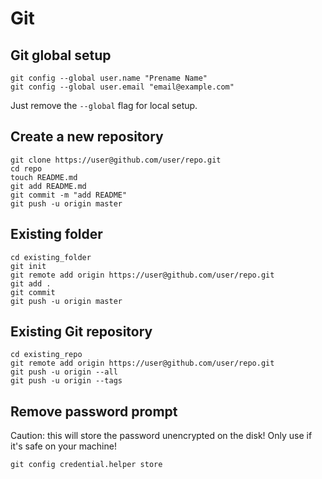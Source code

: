 # Git

## Git global setup

    git config --global user.name "Prename Name"
    git config --global user.email "email@example.com"

Just remove the `--global` flag for local setup.

## Create a new repository

    git clone https://user@github.com/user/repo.git
    cd repo
    touch README.md
    git add README.md
    git commit -m "add README"
    git push -u origin master

## Existing folder

    cd existing_folder
    git init
    git remote add origin https://user@github.com/user/repo.git
    git add .
    git commit
    git push -u origin master

## Existing Git repository

    cd existing_repo
    git remote add origin https://user@github.com/user/repo.git
    git push -u origin --all
    git push -u origin --tags

## Remove password prompt

Caution: this will store the password unencrypted on the disk! Only use if it's safe on your machine!

    git config credential.helper store